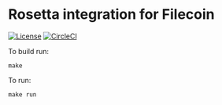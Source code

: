 # Rosetta integration for Filecoin
[![License](https://img.shields.io/badge/License-Apache%202.0-blue.svg)](https://opensource.org/licenses/Apache-2.0)
[![CircleCI](https://circleci.com/gh/Zondax/rosetta-filecoin/tree/master.svg?style=shield)](https://circleci.com/gh/Zondax/rosetta-filecoin/tree/master)

To build run:
```
make
```

To run:
```
make run
```